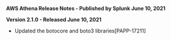 **AWS Athena Release Notes - Published by Splunk June 10, 2021**


**Version 2.1.0 - Released June 10, 2021**

* Updated the botocore and boto3 libraries[PAPP-17211]
